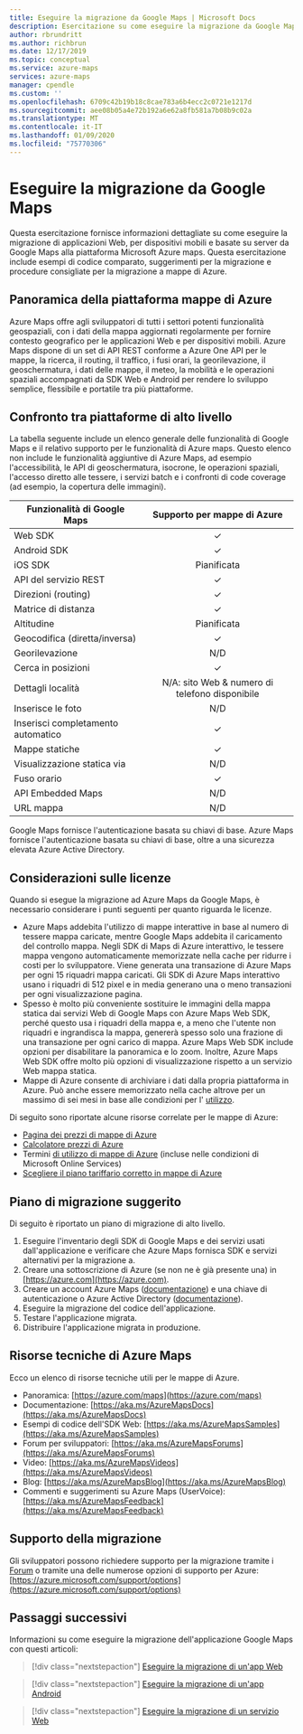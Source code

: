 ```yaml
---
title: Eseguire la migrazione da Google Maps | Microsoft Docs
description: Esercitazione su come eseguire la migrazione da Google Maps a Microsoft Azure maps. Le linee guida illustrano come passare alle API e agli SDK di Azure maps.
author: rbrundritt
ms.author: richbrun
ms.date: 12/17/2019
ms.topic: conceptual
ms.service: azure-maps
services: azure-maps
manager: cpendle
ms.custom: ''
ms.openlocfilehash: 6709c42b19b18c8cae783a6b4ecc2c0721e1217d
ms.sourcegitcommit: aee08b05a4e72b192a6e62a8fb581a7b08b9c02a
ms.translationtype: MT
ms.contentlocale: it-IT
ms.lasthandoff: 01/09/2020
ms.locfileid: "75770306"
---
```

# <a name="migrate-from-google-maps"></a>Eseguire la migrazione da Google Maps

Questa esercitazione fornisce informazioni dettagliate su come eseguire la migrazione di applicazioni Web, per dispositivi mobili e basate su server da Google Maps alla piattaforma Microsoft Azure maps. Questa esercitazione include esempi di codice comparato, suggerimenti per la migrazione e procedure consigliate per la migrazione a mappe di Azure.

## <a name="azure-maps-platform-overview"></a>Panoramica della piattaforma mappe di Azure

Azure Maps offre agli sviluppatori di tutti i settori potenti funzionalità geospaziali, con i dati della mappa aggiornati regolarmente per fornire contesto geografico per le applicazioni Web e per dispositivi mobili. Azure Maps dispone di un set di API REST conforme a Azure One API per le mappe, la ricerca, il routing, il traffico, i fusi orari, la georilevazione, il geoschermatura, i dati delle mappe, il meteo, la mobilità e le operazioni spaziali accompagnati da SDK Web e Android per rendere lo sviluppo semplice, flessibile e portatile tra più piattaforme.

## <a name="high-level-platform-comparison"></a>Confronto tra piattaforme di alto livello

La tabella seguente include un elenco generale delle funzionalità di Google Maps e il relativo supporto per le funzionalità di Azure maps. Questo elenco non include le funzionalità aggiuntive di Azure Maps, ad esempio l'accessibilità, le API di geoschermatura, isocrone, le operazioni spaziali, l'accesso diretto alle tessere, i servizi batch e i confronti di code coverage (ad esempio, la copertura delle immagini).

| Funzionalità di Google Maps         | Supporto per mappe di Azure                     |
|-----------------------------|:--------------------------------------:|
| Web SDK                     | ✓                                      |
| Android SDK                 | ✓                                      |
| iOS SDK                     | Pianificata                                |
| API del servizio REST           | ✓                                      |
| Direzioni (routing)        | ✓                                      |
| Matrice di distanza             | ✓                                      |
| Altitudine                   | Pianificata                                |
| Geocodifica (diretta/inversa) | ✓                                      |
| Georilevazione                 | N/D                                    |
| Cerca in posizioni               | ✓                                      |
| Dettagli località              | N/A: sito Web & numero di telefono disponibile |
| Inserisce le foto               | N/D                                    |
| Inserisci completamento automatico          | ✓                                      |
| Mappe statiche                 | ✓                                      |
| Visualizzazione statica via          | N/D                                    |
| Fuso orario                   | ✓                                      |
| API Embedded Maps           | N/D                                    |
| URL mappa                    | N/D                                    |

Google Maps fornisce l'autenticazione basata su chiavi di base. Azure Maps fornisce l'autenticazione basata su chiavi di base, oltre a una sicurezza elevata Azure Active Directory.

## <a name="licensing-considerations"></a>Considerazioni sulle licenze

Quando si esegue la migrazione ad Azure Maps da Google Maps, è necessario considerare i punti seguenti per quanto riguarda le licenze.

- Azure Maps addebita l'utilizzo di mappe interattive in base al numero di tessere mappa caricate, mentre Google Maps addebita il caricamento del controllo mappa. Negli SDK di Maps di Azure interattivo, le tessere mappa vengono automaticamente memorizzate nella cache per ridurre i costi per lo sviluppatore. Viene generata una transazione di Azure Maps per ogni 15 riquadri mappa caricati. Gli SDK di Azure Maps interattivo usano i riquadri di 512 pixel e in media generano una o meno transazioni per ogni visualizzazione pagina.
- Spesso è molto più conveniente sostituire le immagini della mappa statica dai servizi Web di Google Maps con Azure Maps Web SDK, perché questo usa i riquadri della mappa e, a meno che l'utente non riquadri e ingrandisca la mappa, genererà spesso solo una frazione di una transazione per ogni carico di mappa. Azure Maps Web SDK include opzioni per disabilitare la panoramica e lo zoom. Inoltre, Azure Maps Web SDK offre molto più opzioni di visualizzazione rispetto a un servizio Web mappa statica.
- Mappe di Azure consente di archiviare i dati dalla propria piattaforma in Azure. Può anche essere memorizzato nella cache altrove per un massimo di sei mesi in base alle condizioni per l' [utilizzo](https://www.microsoftvolumelicensing.com/DocumentSearch.aspx?Mode=3&DocumentTypeId=46).

Di seguito sono riportate alcune risorse correlate per le mappe di Azure:

- [Pagina dei prezzi di mappe di Azure](https://azure.microsoft.com/pricing/details/azure-maps/)
- [Calcolatore prezzi di Azure](https://azure.microsoft.com/pricing/calculator/?service=azure-maps)
- Termini [di utilizzo di mappe di Azure](https://www.microsoftvolumelicensing.com/DocumentSearch.aspx?Mode=3&DocumentTypeId=46) (incluse nelle condizioni di Microsoft Online Services)
- [Scegliere il piano tariffario corretto in mappe di Azure](https://docs.microsoft.com/azure/azure-maps/choose-pricing-tier)

## <a name="suggested-migration-plan"></a>Piano di migrazione suggerito

Di seguito è riportato un piano di migrazione di alto livello.

1. Eseguire l'inventario degli SDK di Google Maps e dei servizi usati dall'applicazione e verificare che Azure Maps fornisca SDK e servizi alternativi per la migrazione a.
2. Creare una sottoscrizione di Azure (se non ne è già presente una) in [https://azure.com](https://azure.com).
3. Creare un account Azure Maps ([documentazione](https://docs.microsoft.com/azure/azure-maps/how-to-manage-account-keys)) e una chiave di autenticazione o Azure Active Directory ([documentazione](https://docs.microsoft.com/azure/azure-maps/how-to-manage-authentication)).
4. Eseguire la migrazione del codice dell'applicazione.
5. Testare l'applicazione migrata.
6. Distribuire l'applicazione migrata in produzione.

## <a name="azure-maps-technical-resources"></a>Risorse tecniche di Azure Maps

Ecco un elenco di risorse tecniche utili per le mappe di Azure.

- Panoramica: [https://azure.com/maps](https://azure.com/maps)
- Documentazione: [https://aka.ms/AzureMapsDocs](https://aka.ms/AzureMapsDocs)
- Esempi di codice dell'SDK Web: [https://aka.ms/AzureMapsSamples](https://aka.ms/AzureMapsSamples)
- Forum per sviluppatori: [https://aka.ms/AzureMapsForums](https://aka.ms/AzureMapsForums)
- Video: [https://aka.ms/AzureMapsVideos](https://aka.ms/AzureMapsVideos)
- Blog: [https://aka.ms/AzureMapsBlog](https://aka.ms/AzureMapsBlog)
- Commenti e suggerimenti su Azure Maps (UserVoice): [https://aka.ms/AzureMapsFeedback](https://aka.ms/AzureMapsFeedback)

## <a name="migration-support"></a>Supporto della migrazione

Gli sviluppatori possono richiedere supporto per la migrazione tramite i [Forum](https://aka.ms/AzureMapsForums) o tramite una delle numerose opzioni di supporto per Azure: [https://azure.microsoft.com/support/options](https://azure.microsoft.com/support/options)

## <a name="next-steps"></a>Passaggi successivi

Informazioni su come eseguire la migrazione dell'applicazione Google Maps con questi articoli:

> [!div class="nextstepaction"]
> [Eseguire la migrazione di un'app Web](migrate-from-google-maps-web-app.md)

> [!div class="nextstepaction"]
> [Eseguire la migrazione di un'app Android](migrate-from-google-maps-android-app.md)

> [!div class="nextstepaction"]
> [Eseguire la migrazione di un servizio Web](migrate-from-google-maps-web-services.md)
